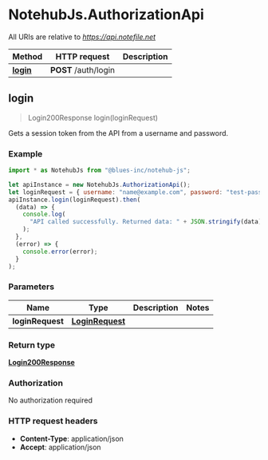 # NotehubJs.AuthorizationApi

All URIs are relative to *https://api.notefile.net*

| Method                                 | HTTP request         | Description |
| -------------------------------------- | -------------------- | ----------- |
| [**login**](AuthorizationApi.md#login) | **POST** /auth/login |

## login

> Login200Response login(loginRequest)

Gets a session token from the API from a username and password.

### Example

```javascript
import * as NotehubJs from "@blues-inc/notehub-js";

let apiInstance = new NotehubJs.AuthorizationApi();
let loginRequest = { username: "name@example.com", password: "test-password" }; // LoginRequest |
apiInstance.login(loginRequest).then(
  (data) => {
    console.log(
      "API called successfully. Returned data: " + JSON.stringify(data)
    );
  },
  (error) => {
    console.error(error);
  }
);
```

### Parameters

| Name             | Type                                | Description | Notes |
| ---------------- | ----------------------------------- | ----------- | ----- |
| **loginRequest** | [**LoginRequest**](LoginRequest.md) |             |

### Return type

[**Login200Response**](Login200Response.md)

### Authorization

No authorization required

### HTTP request headers

- **Content-Type**: application/json
- **Accept**: application/json
